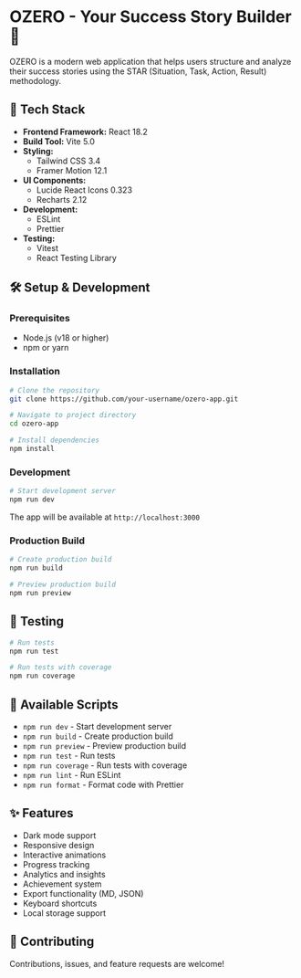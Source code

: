 # OZERO - Your Success Story Builder 🌟

OZERO is a modern web application that helps users structure and analyze their success stories using the STAR (Situation, Task, Action, Result) methodology.

## 🚀 Tech Stack

- **Frontend Framework:** React 18.2
- **Build Tool:** Vite 5.0
- **Styling:** 
  - Tailwind CSS 3.4
  - Framer Motion 12.1
- **UI Components:**
  - Lucide React Icons 0.323
  - Recharts 2.12
- **Development:**
  - ESLint
  - Prettier
- **Testing:**
  - Vitest
  - React Testing Library

## 🛠️ Setup & Development

### Prerequisites
- Node.js (v18 or higher)
- npm or yarn

### Installation

```bash
# Clone the repository
git clone https://github.com/your-username/ozero-app.git

# Navigate to project directory
cd ozero-app

# Install dependencies
npm install
```

### Development

```bash
# Start development server
npm run dev
```
The app will be available at `http://localhost:3000`

### Production Build

```bash
# Create production build
npm run build

# Preview production build
npm run preview
```

## 🧪 Testing

```bash
# Run tests
npm run test

# Run tests with coverage
npm run coverage
```

## 📝 Available Scripts

- `npm run dev` - Start development server
- `npm run build` - Create production build
- `npm run preview` - Preview production build
- `npm run test` - Run tests
- `npm run coverage` - Run tests with coverage
- `npm run lint` - Run ESLint
- `npm run format` - Format code with Prettier

## ✨ Features

- Dark mode support
- Responsive design
- Interactive animations
- Progress tracking
- Analytics and insights
- Achievement system
- Export functionality (MD, JSON)
- Keyboard shortcuts
- Local storage support

## 🤝 Contributing

Contributions, issues, and feature requests are welcome!